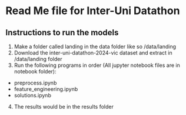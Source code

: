 # Read Me file for Inter-Uni Datathon

## Instructions to run the models
1) Make a folder called landing in the data folder like so /data/landing
2) Download the inter-uni-datathon-2024-vic dataset and extract in /data/landing folder
3) Run the following programs in order (All jupyter notebook files are in notebook folder):
- preprocess.ipynb
- feature_engineering.ipynb
- solutions.ipynb
4) The results would be in the results folder

